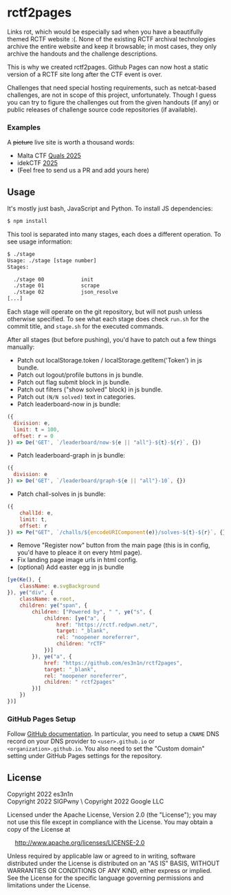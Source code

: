 # rctf2pages

Links rot, which would be especially sad when you have a beautifully themed
RCTF website :(. None of the existing RCTF archival technologies archive the
entire website and keep it browsable; in most cases, they only archive the
handouts and the challenge descriptions.

This is why we created rctf2pages. Github Pages can now host a static version
of a RCTF site long after the CTF event is over.

Challenges that need special hosting requirements, such as netcat-based
challenges, are not in scope of this project, unfortunately. Though I guess
you can try to figure the challenges out from the given handouts (if any) or
public releases of challenge source code repositories (if available).

### Examples

A ~~picture~~ live site is worth a thousand words:

- Malta CTF [Quals 2025](https://quals.2025.ctf.mt/)
- idekCTF [2025](https://2025.idek.team/)
- (Feel free to send us a PR and add yours here)

## Usage

It's mostly just bash, JavaScript and Python. To install JS dependencies:

```bash
$ npm install
```

This tool is separated into many stages, each does a different operation.
To see usage information:

```bash
$ ./stage
Usage: ./stage [stage number]
Stages:

  ./stage 00            init
  ./stage 01            scrape
  ./stage 02            json_resolve
[...]
```

Each stage will operate on the git repository, but will not push unless
otherwise specified. To see what each stage does check `run.sh` for the
commit title, and `stage.sh` for the executed commands.

After all stages (but before pushing), you'd have to patch out a few things manually:

- Patch out localStorage.token / localStorage.getItem('Token') in js bundle.
- Patch out logout/profile buttons  in js bundle.
- Patch out flag submit block  in js bundle.
- Patch out filters ("show solved" block) in js bundle.
- Patch out `(N/N solved)` text in categories.
- Patch leaderboard-now in js bundle:
```js
({
  division: e,
  limit: t = 100,
  offset: r = 0
}) => De('GET', `/leaderboard/now-${e || "all"}-${t}-${r}`, {})
```
- Patch leaderboard-graph in js bundle:
```js
({
  division: e
}) => De('GET', `/leaderboard/graph-${e || "all"}-10`, {})
```
- Patch chall-solves in js bundle:
```js
({
    challId: e,
    limit: t,
    offset: r
}) => Pe("GET", `/challs/${encodeURIComponent(e)}/solves-${t}-${r}`, {})
```
- Remove "Register now" button from the main page (this is in config, you'd have to pleace it on every html page).
- Fix landing page image urls in html config.
- (optional) Add easter egg in js bundle
```js
[ye(Ke(), {
    className: e.svgBackground
}), ye("div", {
    className: e.root,
    children: ye("span", {
        children: ["Powered by", " ", ye("s", {
            children: [ye("a", {
                href: "https://rctf.redpwn.net/",
                target: "_blank",
                rel: "noopener noreferrer",
                children: "rCTF"
            })]
        }), ye("a", {
            href: "https://github.com/es3n1n/rctf2pages",
            target: "_blank",
            rel: "noopener noreferrer",
            children: " rctf2pages"
        })]
    })
})]
```

### GitHub Pages Setup

Follow [GitHub documentation](https://docs.github.com/en/pages/configuring-a-custom-domain-for-your-github-pages-site/managing-a-custom-domain-for-your-github-pages-site).
In particular, you need to setup a `CNAME` DNS record on your DNS provider to
`<user>.github.io` or `<organization>.github.io`. You also need to set the
"Custom domain" setting under GitHub Pages settings for the repository.

## License

Copyright 2022 es3n1n \
Copyright 2022 SIGPwny \ 
Copyright 2022 Google LLC

Licensed under the Apache License, Version 2.0 (the "License");
you may not use this file except in compliance with the License.
You may obtain a copy of the License at

&emsp; http://www.apache.org/licenses/LICENSE-2.0

Unless required by applicable law or agreed to in writing, software
distributed under the License is distributed on an "AS IS" BASIS,
WITHOUT WARRANTIES OR CONDITIONS OF ANY KIND, either express or implied.
See the License for the specific language governing permissions and
limitations under the License.
